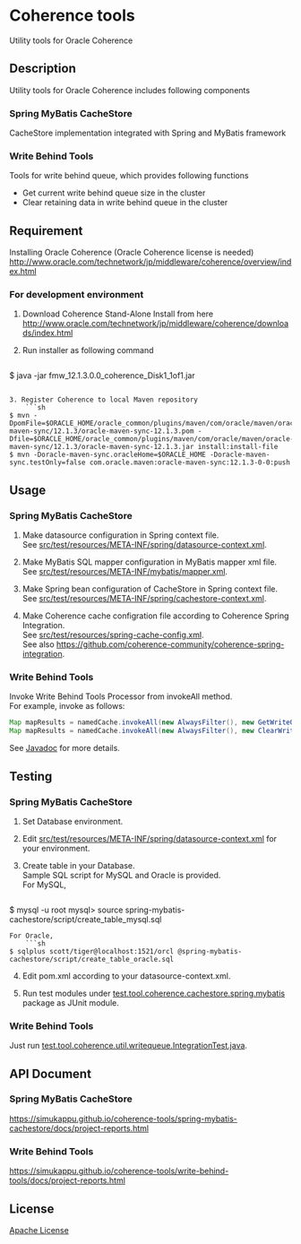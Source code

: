 # Coherence tools
Utility tools for Oracle Coherence

## Description
Utility tools for Oracle Coherence includes following components

### Spring MyBatis CacheStore  
CacheStore implementation integrated with Spring and MyBatis framework

### Write Behind Tools
Tools for write behind queue, which provides following functions
* Get current write behind queue size in the cluster
* Clear retaining data in write behind queue in the cluster

## Requirement
Installing Oracle Coherence (Oracle Coherence license is needed)
<http://www.oracle.com/technetwork/jp/middleware/coherence/overview/index.html>

### For development environment
1. Download Coherence Stand-Alone Install from here
<http://www.oracle.com/technetwork/jp/middleware/coherence/downloads/index.html>

2. Run installer as following command
    ```sh
$ java -jar fmw_12.1.3.0.0_coherence_Disk1_1of1.jar
```

3. Register Coherence to local Maven repository
    ```sh
$ mvn -DpomFile=$ORACLE_HOME/oracle_common/plugins/maven/com/oracle/maven/oracle-maven-sync/12.1.3/oracle-maven-sync-12.1.3.pom -Dfile=$ORACLE_HOME/oracle_common/plugins/maven/com/oracle/maven/oracle-maven-sync/12.1.3/oracle-maven-sync-12.1.3.jar install:install-file
$ mvn -Doracle-maven-sync.oracleHome=$ORACLE_HOME -Doracle-maven-sync.testOnly=false com.oracle.maven:oracle-maven-sync:12.1.3-0-0:push
```

## Usage
### Spring MyBatis CacheStore
1. Make datasource configuration in Spring context file.  
See [src/test/resources/META-INF/spring/datasource-context.xml](https://github.com/simukappu/coherence-tools/blob/master/spring-mybatis-cachestore/src/test/resources/META-INF/spring/datasource-context.xml).

2. Make MyBatis SQL mapper configuration in MyBatis mapper xml file.  
See [src/test/resources/META-INF/mybatis/mapper.xml](https://github.com/simukappu/coherence-tools/blob/master/spring-mybatis-cachestore/src/test/resources/META-INF/mybatis/mapper.xml).

3. Make Spring bean configuration of CacheStore in Spring context file.  
See [src/test/resources/META-INF/spring/cachestore-context.xml](https://github.com/simukappu/coherence-tools/blob/master/spring-mybatis-cachestore/src/test/resources/META-INF/spring/cachestore-context.xml).

4. Make Coherence cache configration file according to Coherence Spring Integration.  
See [src/test/resources/spring-cache-config.xml](https://github.com/simukappu/coherence-tools/blob/master/spring-mybatis-cachestore/src/test/resources/spring-cache-config.xml).  
See also <https://github.com/coherence-community/coherence-spring-integration>.

### Write Behind Tools
Invoke Write Behind Tools Processor from invokeAll method.  
For example, invoke as follows:  
```java
Map mapResults = namedCache.invokeAll(new AlwaysFilter(), new GetWriteQueueSizeProcessor(targetCacheName));
Map mapResults = namedCache.invokeAll(new AlwaysFilter(), new ClearWriteQueueProcessor(targetCacheName));
```
See [Javadoc](https://simukappu.github.io/coherence-tools/write-behind-tools/docs/apidocs/index.html) for more details.

## Testing
### Spring MyBatis CacheStore
1. Set Database environment.

2. Edit [src/test/resources/META-INF/spring/datasource-context.xml](https://github.com/simukappu/coherence-tools/blob/master/spring-mybatis-cachestore/src/test/resources/META-INF/spring/datasource-context.xml) for your environment.

3. Create table in your Database.  
Sample SQL script for MySQL and Oracle is provided.  
For MySQL, 
    ```sh
$ mysql -u root
mysql> source spring-mybatis-cachestore/script/create_table_mysql.sql
```  
For Oracle, 
    ```sh
$ sqlplus scott/tiger@localhost:1521/orcl @spring-mybatis-cachestore/script/create_table_oracle.sql
```  

4. Edit pom.xml according to your datasource-context.xml.

5. Run test modules under [test.tool.coherence.cachestore.spring.mybatis](https://github.com/simukappu/coherence-tools/tree/master/spring-mybatis-cachestore/src/test/java/test/tool/coherence/cachestore/spring/mybatis) package as JUnit module.

### Write Behind Tools
Just run [test.tool.coherence.util.writequeue.IntegrationTest.java](https://github.com/simukappu/coherence-tools/blob/master/write-behind-tools/src/test/java/test/tool/coherence/util/writequeue/IntegrationTest.java).

## API Document
### Spring MyBatis CacheStore
<https://simukappu.github.io/coherence-tools/spring-mybatis-cachestore/docs/project-reports.html>

### Write Behind Tools
<https://simukappu.github.io/coherence-tools/write-behind-tools/docs/project-reports.html>

## License
[Apache License](https://github.com/simukappu/coherence-tools/blob/master/LICENSE)
